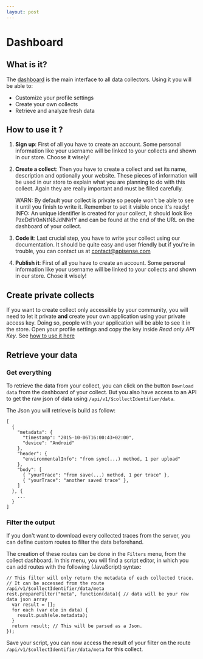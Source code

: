 ```yaml
---
layout: post
---
```


Dashboard
========= 

What is it?
------------

The [dashboard](http://apisense.io/) is the main interface to all data collectors. Using it you will be able to:
	
* Customize your profile settings
* Create your own collects
* Retrieve and analyze fresh data

How to use it ?
---------------

1. __Sign up__:
First of all you have to create an account. Some personal information like your username will be linked to your collects and shown in our store. Choose it wisely!

2. __Create a collect__:
Then you have to create a collect and set its name, description and optionally your website. These pieces of information will be used in our store to explain what you are planning to do with this collect. Again they are really important and must be filled carefully.

    <div class="alert alert-warning" role="alert">WARN: By default your collect is private so people won't be able to see it until you finish to write it. Remember to set it visible once it's ready!</div>

    <div class="alert alert-info" role="alert">INFO: An unique identifier is created for your collect, it should look like PzeDd1r0nNtN8JdNNrlY and can be found at the end of the URL on the dashboard of your collect.</div>

3. __Code it__:
Last crucial step, you have to write your collect using our documentation. It should be quite easy and user friendly but if you're in trouble, you can contact us at [contact@apisense.com](contact@apisense.com)

4. __Publish it__:
First of all you have to create an account. Some personal information like your username will be linked to your collects and shown in our store. Chose it wisely!

Create private collects
-----------------------

If you want to create collect only accessible by your community, you will need to let it private __and__ create your own application using your private access key. Doing so, people with your application will be able to see it in the store.
Open your profile settings and copy the key inside _Read only API Key_. See [how to use it here](../sdk)

## Retrieve your data

### Get everything

To retrieve the data from your collect, you can click on the button `Download data` from the dashboard of your collect.
But you also have access to an API to get the raw json of data using `/api/v1/$collectIdentifier/data`.

The Json you will retrieve is build as follow:

    [
      {
        "metadata": {
          "timestamp": "2015-10-06T16:00:43+02:00",
          "device": "Android"
        },
        "header": {
          "environmentalInfo": "from sync(...) method, 1 per upload"
        },
        "body": [
          { "yourTrace": "from save(...) method, 1 per trace" },
          { "yourTrace": "another saved trace" },
        ]
      }, {
        ...
      }
    ]

### Filter the output

If you don't want to download every collected traces from the server, you can define custom routes to filter the data beforehand.

The creation of these routes can be done in the `Filters` menu, from the collect dashboard.
In this menu, you will find a script editor, in which you can add routes with the following (JavaScript) syntax:

    // This filter will only return the metadata of each collected trace.
    // It can be accessed from the route /api/v1/$collectIdentifier/data/meta
    rest.prepareFilter("meta", function(data){ // data will be your raw data json array
      var result = [];
      for each (var ele in data) {
        result.push(ele.metadata);
      }
      return result; // This will be parsed as a Json.
    });


Save your script, you can now access the result of your filter on the route `/api/v1/$collectIdentifier/data/meta` for this collect.